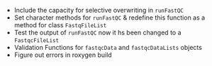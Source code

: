 - Include the capacity for selective overwriting in `runFastQC`
- Set character methods for `runFastQC` & redefine this function as a method for class `FastqFileList`
- Test the output of `runFastQC` now it hs been changed to a `FastqcFileList`
- Validation Functions for `fastqcData` and `fastqcDataLists` objects
- Figure out errors in roxygen build
